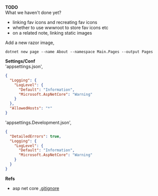 **TODO**  
What we haven't done yet?
- linking fav icons and recreating fav icons
- whether to use wwwroot to store fav icons etc
- on a related note, linking static images


Add a new razor image,

    dotnet new page --name About --namespace Main.Pages --output Pages


**Settings/Conf**  
'appsettings.json',
```json
{
  "Logging": {
    "LogLevel": {
      "Default": "Information",
      "Microsoft.AspNetCore": "Warning"
    }
  },
  "AllowedHosts": "*"
}
```

'appsettings.Development.json',
```json
{
  "DetailedErrors": true,
  "Logging": {
    "LogLevel": {
      "Default": "Information",
      "Microsoft.AspNetCore": "Warning"
    }
  }
}
```

**Refs**  
- asp net core [.gitignore](https://github.com/dotnet/core/blob/main/.gitignore)
